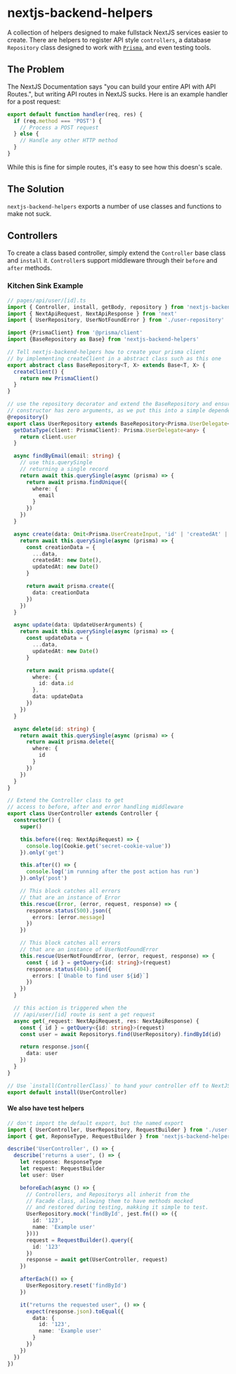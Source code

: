 # nextjs-backend-helpers

A collection of helpers designed to make fullstack NextJS services easier to create. There are helpers to register API style `controllers`, a database `Repository` class designed to work with [`Prisma`](https://www.prisma.io/), and even testing tools.

## The Problem

The NextJS Documentation says "you can build your entire API with API Routes.", but writing API routes in NextJS sucks. Here is an example handler for a post request:

```js
export default function handler(req, res) {
  if (req.method === 'POST') {
    // Process a POST request
  } else {
    // Handle any other HTTP method
  }
}
```

While this is fine for simple routes, it's easy to see how this doesn's scale.

## The Solution

`nextjs-backend-helpers` exports a number of use classes and functions to make not suck.

## Controllers

To create a class based controller, simply extend the `Controller` base class and `install` it.
`Controller`s support middleware through their `before` and `after` methods.

### Kitchen Sink Example
```ts
// pages/api/user/[id].ts
import { Controller, install, getBody, repository } from 'nextjs-backend-helpers'
import { NextApiRequest, NextApiResponse } from 'next'
import { UserRepository, UserNotFoundError } from './user-repository'

import {PrismaClient} from '@prisma/client'
import {BaseRepository as Base} from 'nextjs-backend-helpers'

// Tell nextjs-backend-helpers how to create your prisma client
// by implementing createClient in a abstract class such as this one
export abstract class BaseRepository<T, X> extends Base<T, X> {
  createClient() {
    return new PrismaClient()
  }
}

// use the repository decorator and extend the BaseRepository and ensure the
// constructor has zero arguments, as we put this into a simple dependency container
@repository()
export class UserRepository extends BaseRepository<Prisma.UserDelegate<User>, User> {
  getDataType(client: PrismaClient): Prisma.UserDelegate<any> {
    return client.user
  }

  async findByEmail(email: string) {
    // use this.querySingle
    // returning a single record
    return await this.querySingle(async (prisma) => {
      return await prisma.findUnique({
        where: {
          email
        }
      })
    })
  }

  async create(data: Omit<Prisma.UserCreateInput, 'id' | 'createdAt' | 'updatedAt'>) {
    return await this.querySingle(async (prisma) => {
      const creationData = {
        ...data,
        createdAt: new Date(),
        updatedAt: new Date()
      }

      return await prisma.create({
        data: creationData
      })
    })
  }

  async update(data: UpdateUserArguments) {
    return await this.querySingle(async (prisma) => {
      const updateData = {
        ...data,
        updatedAt: new Date()
      }

      return await prisma.update({
        where: {
          id: data.id
        },
        data: updateData
      })
    })
  }

  async delete(id: string) {
    return await this.querySingle(async (prisma) => {
      return await prisma.delete({
        where: {
          id
        }
      })
    })
  }
}

// Extend the Controller class to get
// access to before, after and error handling middleware
export class UserController extends Controller {
  constructor() {
    super()

    this.before((req: NextApiRequest) => {
      console.log(Cookie.get('secret-cookie-value'))
    }).only('get')

    this.after(() => {
      console.log('im running after the post action has run')
    }).only('post')

    // This block catches all errors
    // that are an instance of Error
    this.rescue(Error, (error, request, response) => {
      response.status(500).json({
        errors: [error.message]
      })
    })

    // This block catches all errors
    // that are an instance of UserNotFoundError
    this.rescue(UserNotFoundError, (error, request, response) => {
      const { id } = getQuery<{id: string}>(request)
      response.status(404).json({
        errors: [`Unable to find user ${id}`]
      })
    })
  }

  // this action is triggered when the
  // /api/user/[id] route is sent a get request
  async get(_request: NextApiRequest, res: NextApiResponse) {
    const { id } = getQuery<{id: string}>(request)
    const user = await Repositorys.find(UserRepository).findById(id)

    return response.json({
      data: user
    })
  }
}

// Use `install(ControllerClass)` to hand your controller off to NextJS
export default install(UserController)
```
#### We also have test helpers

```ts
// don't import the default export, but the named export
import { UserController, UserRepository, RequestBuilder } from './user-controller.ts'
import { get, ReponseType, RequestBuilder } from 'nextjs-backend-helpers'

describe('UserController', () => {
  describe('returns a user', () => {
    let response: ResponseType
    let request: RequestBuilder
    let user: User

    beforeEach(async () => {
      // Controllers, and Repositorys all inherit from the
      // Facade class, allowing them to have methods mocked
      // and restored during testing, makking it simple to test.
      UserRepository.mock('findById', jest.fn(() => ({
        id: '123',
        name: 'Example user'
      })))
      request = RequestBuilder().query({
        id: '123'
      })
      response = await get(UserController, request)
    })

    afterEach(() => {
      UserRepository.reset('findById')
    })

    it("returns the requested user", () => {
      expect(response.json).toEqual({
        data: {
          id: '123',
          name: 'Example user'
        }
      })
    })
  })
})
```

